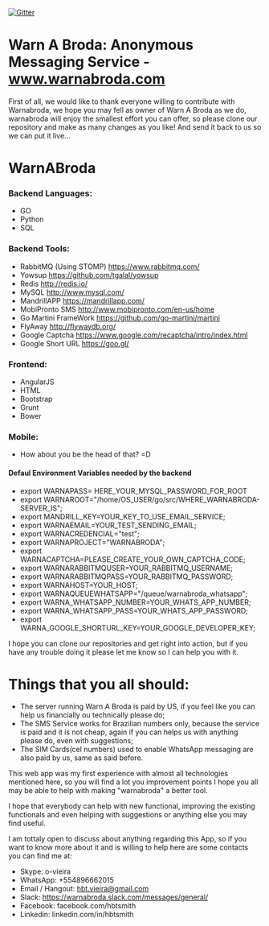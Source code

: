 [![Gitter](https://badges.gitter.im/Join%20Chat.svg)](https://gitter.im/warnabroda/warnabroda-server?utm_source=badge&utm_medium=badge&utm_campaign=pr-badge)

# Warn A Broda: Anonymous Messaging Service - www.warnabroda.com

First of all, we would like to thank everyone willing to contribute with Warnabroda, we hope you may fell as owner of Warn A Broda as we do, warnabroda will enjoy the smallest effort you can offer, so please clone our repository and make as many changes as you like! And send it back to us so we can put it live...

# WarnABroda

### Backend Languages:
- GO
- Python
- SQL

### Backend Tools:
 - RabbitMQ (Using STOMP) https://www.rabbitmq.com/
 - Yowsup https://github.com/tgalal/yowsup
 - Redis http://redis.io/
 - MySQL http://www.mysql.com/
 - MandrillAPP  https://mandrillapp.com/
 - MobiPronto SMS http://www.mobipronto.com/en-us/home
 - Go Martini FrameWork https://github.com/go-martini/martini
 - FlyAway http://flywaydb.org/
 - Google Captcha https://www.google.com/recaptcha/intro/index.html
 - Google Short URL https://goo.gl/

### Frontend:
- AngularJS
- HTML
- Bootstrap
- Grunt
- Bower

### Mobile:
- How about you be the head of that? =D

#### Defaul Environment Variables needed by the backend
* export WARNAPASS= HERE_YOUR_MYSQL_PASSWORD_FOR_ROOT
* export WARNAROOT="/home/OS_USER/go/src/WHERE_WARNABRODA-SERVER_IS";
* export MANDRILL_KEY=YOUR_KEY_TO_USE_EMAIL_SERVICE;
* export WARNAEMAIL=YOUR_TEST_SENDING_EMAIL;
* export WARNACREDENCIAL="test";
* export WARNAPROJECT="WARNABRODA";
* export WARNACAPTCHA=PLEASE_CREATE_YOUR_OWN_CAPTCHA_CODE;
* export WARNARABBITMQUSER=YOUR_RABBITMQ_USERNAME;
* export WARNARABBITMQPASS=YOUR_RABBITMQ_PASSWORD;
* export WARNAHOST=YOUR_HOST;
* export WARNAQUEUEWHATSAPP="/queue/warnabroda_whatsapp";
* export WARNA_WHATSAPP_NUMBER=YOUR_WHATS_APP_NUMBER;
* export WARNA_WHATSAPP_PASS=YOUR_WHATS_APP_PASSWORD;
* export WARNA_GOOGLE_SHORTURL_KEY=YOUR_GOOGLE_DEVELOPER_KEY;

I hope you can clone our repositories and get right into action, but if you have any trouble doing it please let me know so I can help you with it.

# Things that you all should:
* The server running Warn A Broda is paid by US, if you feel like you can help us financially ou technically please do;
* The SMS Service works for Brazilian numbers only, because the service is paid and it is not cheap, again if you can helps us with anything please do, even with suggestions;
* The SIM Cards(cel numbers) used to enable WhatsApp messaging are also paid by us, same as said before.

This web app was my first experience with almost all technologies mentioned here, so you will find a lot you improvement points I hope you all may be able to help with making "warnabroda" a better tool.

I hope that everybody can help with new functional, improving the existing functionals and even helping with suggestions or anything else you may find useful.

I am tottaly open to discuss about anything regarding this App, so if you want to know more about it and is willing to help here are some contacts you can find me at:
* Skype: o-vieira
* WhatsApp: +554896662015
* Email / Hangout: hbt.vieira@gmail.com
* Slack: https://warnabroda.slack.com/messages/general/
* Facebook: facebook.com/hbtsmith
* Linkedin: linkedin.com/in/hbtsmith
